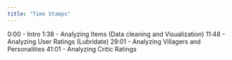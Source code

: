 ```yaml
---
title: "Time Stamps"
---
```


0:00 - Intro
1:38 - Analyzing Items (Data cleaning and Visualization)
11:48 - Analyzing User Ratings (Lubridate)
29:01 - Analyzing Villagers and Personalities
41:01 - Analyzing Critic Ratings
